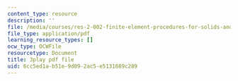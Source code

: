 ```yaml
---
content_type: resource
description: ''
file: /media/courses/res-2-002-finite-element-procedures-for-solids-and-structures-spring-2010/6cc5ed1ab51e9d092ac5e5131689c289_N6rt_YxXuoA.pdf
file_type: application/pdf
learning_resource_types: []
ocw_type: OCWFile
resourcetype: Document
title: 3play pdf file
uid: 6cc5ed1a-b51e-9d09-2ac5-e5131689c289
---
```

